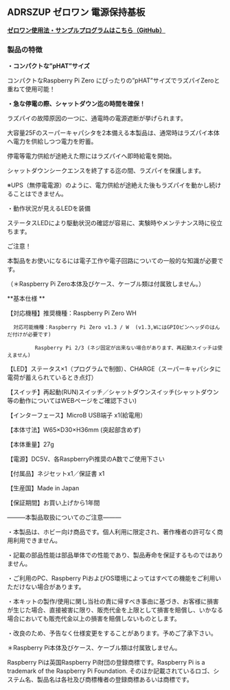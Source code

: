 <!--
---
name: ADRSZUP
class: board
type: other
formfactor: pHAT
manufacturer: BitTradeOne
description: ADRSZUP ゼロワン 電源保持基板
url: http://bit-trade-one.co.jp/adrszup/
github: https://github.com/bit-trade-one/RasPi-Zero-One-Series/tree/master/4th/ADRSZUP_Capacitor
buy: 
image: 'adrszup.png'
pincount: 40
eeprom: no
power:
  '1':
  '2':
ground:
  '6':
  '9':
  '14':
  '20':
  '25':
  '30':
  '34':
  '39':
pin:
  '31':
    name: ShutDownSW
    mode: input
    active: low
  '37':
    name: StatusLED
    mode: output
    active: high
-->
ADRSZUP ゼロワン 電源保持基板
-------------------

<!--
<img alt="" class="alignnone size-full wp-image-8684" height="300" sizes="(max-width: 696px) 100vw, 696px" src="http://bit-trade-one.co.jp/wp/wp-content/uploads/2018/12/026384f828d666b8a45d324203dca564.png" srcset="http://bit-trade-one.co.jp/wp/wp-content/uploads/2018/12/026384f828d666b8a45d324203dca564.png 696w, http://bit-trade-one.co.jp/wp/wp-content/uploads/2018/12/026384f828d666b8a45d324203dca564-300x129.png 300w" width="696"/>

![](data:image/svg+xml,%3Csvg%20xmlns=%22http://www.w3.org/2000/svg%22%20viewBox=%220%200%20696%20300%22%3E%3C/svg%3E)
-->

**[ゼロワン使用法・サンプルプログラムはこちら（GitHub）](https://github.com/bit-trade-one/RasPi-Zero-One-Series)**

### 製品の特徴

**・コンパクトな”pHAT”サイズ**

コンパクトなRaspberry Pi Zero にぴったりの”pHAT”サイズでラズパイZeroと重ねて使用可能！

**・急な停電の際、シャットダウン迄の時間を確保！**

ラズパイの故障原因の一つに、通電時の電源遮断が挙げられます。

 大容量25Fのスーパーキャパシタを2本備える本製品は、通常時はラズパイ本体へ電力を供給しつつ電力を貯蓄。

停電等電力供給が途絶えた際にはラズパイへ即時給電を開始。

シャットダウンシークエンスを終了する迄の間、ラズパイを保護します。

※UPS（無停電電源）のように、電力供給が途絶えた後もラズパイを動かし続けることはできません。

・動作状況が見えるLEDを装備

ステータスLEDにより駆動状況の確認が容易に、実験時やメンテナンス時に役立ちます。

ご注意！

本製品をお使いになるには電子工作や電子回路についての一般的な知識が必要です。

（＊Raspberry Pi Zero本体及びケース、ケーブル類は付属致しません。）

<!--
<img alt="" class="alignnone size-full wp-image-8685" height="176" sizes="(max-width: 696px) 100vw, 696px" src="http://bit-trade-one.co.jp/wp/wp-content/uploads/2018/12/654bb861f3262672ec224525263b3126.png" srcset="http://bit-trade-one.co.jp/wp/wp-content/uploads/2018/12/654bb861f3262672ec224525263b3126.png 696w, http://bit-trade-one.co.jp/wp/wp-content/uploads/2018/12/654bb861f3262672ec224525263b3126-300x76.png 300w" width="696"/>

![](data:image/svg+xml,%3Csvg%20xmlns=%22http://www.w3.org/2000/svg%22%20viewBox=%220%200%20696%20176%22%3E%3C/svg%3E)
-->

**基本仕様 **

【対応機種】推奨機種：Raspberry Pi Zero  WH

      対応可能機種：Raspberry Pi Zero v1.3 / W  (v1.3,WにはGPIOピンヘッダのはんだ付けが必要です)

             Raspberry Pi 2/3 (ネジ固定が出来ない場合があります、再起動スイッチは使えません)

【LED】ステータス×1（プログラムで制御）、CHARGE（スーパーキャパシタに電荷が蓄えられているとき点灯）

【スイッチ】再起動(RUN)スイッチ／シャットダウンスイッチ(シャットダウン等の動作についてはWEBページをご確認下さい)

【インターフェース】MicroB USB端子 x1(給電用）

【本体寸法】W65×D30×H36mm (突起部含めず)

【本体重量】27g

【電源】DC5V、各RaspberryPi推奨のA数でご使用下さい

【付属品】ネジセットx1／保証書 x1

【生産国】Made in Japan

【保証期間】お買い上げから1年間

―――本製品取扱についてのご注意―――

・本製品は、ホビー向け商品です。個人利用に限定され、著作権者の許可なく商用利用できません。

・記載の部品性能は部品単体での性能であり、製品寿命を保証するものではありません。

・ご利用のPC、Raspberry PiおよびOS環境によってはすべての機能をご利用いただけない場合があります。

・本キットの製作/使用に関し当社の責に帰すべき事由に基づき、お客様に損害が生じた場合、直接被害に限り、販売代金を上限として損害を賠償し、いかなる場合においても販売代金以上の損害を賠償しないものとします。

・改良のため、予告なく仕様変更をすることがあります。予めご了承下さい。

＊Raspberry Pi本体及びケース、ケーブル類は付属致しません。

Raspberry Piは英国Raspberry Pi財団の登録商標です。Raspberry Pi is a trademark of the Raspberry Pi Foundation. そのほか記載されているロゴ、システム名、製品名は各社及び商標権者の登録商標あるいは商標です。
